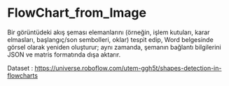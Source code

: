 # FlowChart_from_Image
Bir görüntüdeki akış şeması elemanlarını (örneğin, işlem kutuları, karar elmasları, başlangıç/son sembolleri, oklar) tespit edip, Word belgesinde görsel olarak yeniden oluşturur; aynı zamanda, şemanın bağlantı bilgilerini JSON ve matris formatında dışa aktarır.

Dataset : https://universe.roboflow.com/utem-ggh5t/shapes-detection-in-flowcharts
